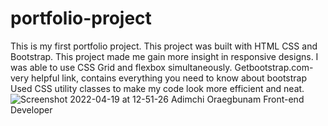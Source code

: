 # portfolio-project
This is my first portfolio project. This project was built with HTML CSS and Bootstrap. 
This project made me gain more insight in responsive designs.
I was able to use CSS Grid and flexbox simultaneously.
Getbootstrap.com- very helpful link, contains everything you need to know about bootstrap
Used CSS utility classes to make my code look more efficient and neat.
![Screenshot 2022-04-19 at 12-51-26 Adimchi Oraegbunam Front-end Developer](https://user-images.githubusercontent.com/74629257/163997456-fffbbe1c-153f-4b7c-a3f1-8d06079e8fde.png)
